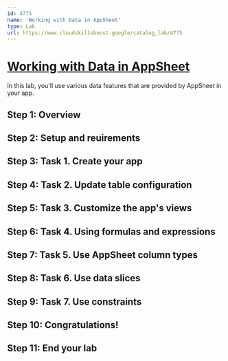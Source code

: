 ```yaml
---
id: 4775
name: 'Working with Data in AppSheet'
type: Lab
url: https://www.cloudskillsboost.google/catalog_lab/4775
---
```


# [Working with Data in AppSheet](https://www.cloudskillsboost.google/catalog_lab/4775)

In this lab, you'll use various data features that are provided by AppSheet in your app.

## Step 1: Overview

## Step 2: Setup and reuirements

## Step 3: Task 1. Create your app

## Step 4: Task 2. Update table configuration

## Step 5: Task 3. Customize the app's views

## Step 6: Task 4. Using formulas and expressions

## Step 7: Task 5. Use AppSheet column types

## Step 8: Task 6. Use data slices

## Step 9: Task 7. Use constraints

## Step 10: Congratulations!

## Step 11: End your lab
